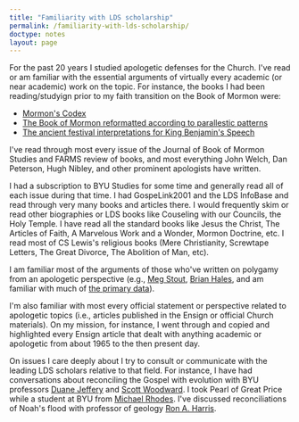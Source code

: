 ```yaml
---
title: "Familiarity with LDS scholarship"
permalink: /familiarity-with-lds-scholarship/
doctype: notes
layout: page
---
```


For the past 20 years I studied apologetic defenses for the Church.  I've read or am familiar with the essential arguments of virtually every academic (or near academic) work on the topic.  For instance, the books I had been reading/studyign prior to my faith transition on the Book of Mormon were:

* [Mormon's Codex](http://www.fairmormon.org/perspectives/fair-conferences/2012-fair-conference/2012-reading-mormons-codex)
* [The Book of Mormon reformatted according to parallestic patterns](http://www.amazon.com/Mormon-reformatted-according-parallelistic-patterns/dp/B001JMKB70)
* [The ancient festival interpretations for King Benjamin's Speech](http://publications.maxwellinstitute.byu.edu/book/king-benjamin-s-speech-that-ye-may-learn-wisdom/)

I've read through most every issue of the Journal of Book of Mormon Studies and FARMS review of books, and most everything John Welch, Dan Peterson, Hugh Nibley, and other prominent apologists have written.

I had a subscription to BYU Studies for some time and generally read all of each issue during that time.  I had GospeLink2001 and the LDS InfoBase and read through very many books and articles there.  I would frequently skim or read other biographies or LDS books like Couseling with our Councils, the Holy Temple. I have read all the standard books like Jesus the Christ, The Articles of Faith, A Marvelous Work and a Wonder, Mormon Doctrine, etc.  I read most of CS Lewis's religious books (Mere Christianity, Screwtape Letters, The Great Divorce, The Abolition of Man, etc).

I am familiar most of the arguments of those who've written on polygamy from an apologetic perspective (e.g., [Meg Stout](http://www.millennialstar.org/free-book-or-what-i-learned-at-mha/), [Brian Hales](http://josephsmithspolygamy.org/), and am familiar with much of [the primary data](http://mormonpolygamydocuments.org/)).

I'm also familiar with most every official statement or perspective related to apologetic topics (i.e., articles published in the Ensign or official Church materials).  On my mission, for instance, I went through and copied and highlighted every Ensign article that dealt with anything academic or apologetic from about 1965 to the then present day.

On issues I care deeply about I try to consult or communicate with the leading LDS scholars relative to that field.  For instance, I have had conversations about reconciling the Gospel with evolution with BYU professors [Duane Jeffery](https://www.dialoguejournal.com/wp-content/uploads/2010/05/Dialogue_V08N0304_43.pdf) and [Scott Woodward](https://en.wikipedia.org/wiki/Scott_Woodward).  I took Pearl of Great Price while a student at BYU from [Michael Rhodes](https://en.wikipedia.org/wiki/Michael_D._Rhodes).  I've discussed reconciliations of Noah's flood with professor of geology [Ron A. Harris](http://www.geology.byu.edu/home/node/80).
